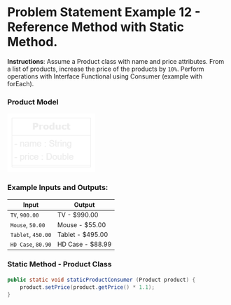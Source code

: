 # Problem Statement Example 12 - Reference Method with Static Method.

**Instructions**: Assume a Product class with name and price attributes. From a list of products, increase the price of
the products by `10%`. Perform operations with Interface Functional using Consumer (example with forEach).

### Product Model

![Product Model](https://github.com/souzafcharles/Complete-Java-Object-Oriented-Programming-and-Projects/blob/master/Section_P16_Functional_Programming_and_Lambda_Expressions/ProblemStatementExample12/product-model.png)

### Example Inputs and Outputs:

| **Input**          | **Output**       |
|--------------------|------------------|
| `TV`, `900.00`     | TV - $990.00     |
| `Mouse`, `50.00`   | Mouse - $55.00   |
| `Tablet`, `450.00` | Tablet - $495.00 |
| `HD Case`, `80.90` | HD Case - $88.99 |

### Static Method - Product Class

```java
public static void staticProductConsumer (Product product) {
    product.setPrice(product.getPrice() * 1.1);
}
```